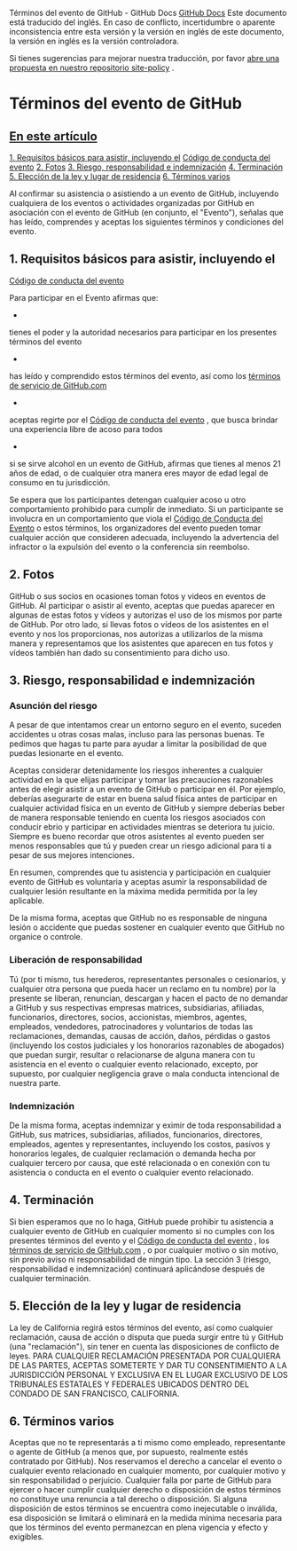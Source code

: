 Términos del evento de GitHub - GitHub Docs
[GitHub Docs](/es)
Este documento está traducido del inglés. En caso de conflicto, incertidumbre o aparente inconsistencia entre esta versión y la versión en inglés de este documento, la versión en inglés es la versión controladora.

Si tienes sugerencias para mejorar nuestra traducción, por favor
[abre una propuesta en nuestro repositorio site-policy](https://github.com/github/site-policy/issues)
.

# Términos del evento de GitHub

## [En este artículo](/github/site-policy/github-event-terms#in-this-article)
[1. Requisitos básicos para asistir, incluyendo el](#1-basic-requirements-to-attend---including-the-event-code-of-conduct)
[Código de conducta del evento](/es/articles/github-event-code-of-conduct)
[2. Fotos](#2-pictures)
[3. Riesgo, responsabilidad e indemnización](#3-risk-liability-and-indemnity)
[4. Terminación](#4-termination)
[5. Elección de la ley y lugar de residencia](#5-choice-of-law-and-venue)
[6. Términos varios](#6-miscellaneous-terms)

Al confirmar su asistencia o asistiendo a un evento de GitHub, incluyendo cualquiera de los eventos o actividades organizadas por GitHub en asociación con el evento de GitHub (en conjunto, el "Evento"), señalas que has leído, comprendes y aceptas los siguientes términos y condiciones del evento.

## 1. Requisitos básicos para asistir, incluyendo el
[Código de conducta del evento](/es/articles/github-event-code-of-conduct)

Para participar en el Evento afirmas que:

-
tienes el poder y la autoridad necesarios para participar en los presentes términos del evento

-
has leído y comprendido estos términos del evento, así como los
[términos de servicio de GitHub.com](/es/articles/github-terms-of-service)

-
aceptas regirte por el
[Código de conducta del evento](/es/articles/github-event-code-of-conduct)
, que busca brindar una experiencia libre de acoso para todos

-
si se sirve alcohol en un evento de GitHub, afirmas que tienes al menos 21 años de edad, o de cualquier otra manera eres mayor de edad legal de consumo en tu jurisdicción.

Se espera que los participantes detengan cualquier acoso u otro comportamiento prohibido para cumplir de inmediato. Si un participante se involucra en un comportamiento que viola el
[Código de Conducta del Evento](/es/articles/github-event-code-of-conduct)
o estos términos, los organizadores del evento pueden tomar cualquier acción que consideren adecuada, incluyendo la advertencia del infractor o la expulsión del evento o la conferencia sin reembolso.

## 2. Fotos

GitHub o sus socios en ocasiones toman fotos y videos en eventos de GitHub. Al participar o asistir al evento, aceptas que puedas aparecer en algunas de estas fotos y vídeos y autorizas el uso de los mismos por parte de GitHub. Por otro lado, si llevas fotos o vídeos de los asistentes en el evento y nos los proporcionas, nos autorizas a utilizarlos de la misma manera y representamos que los asistentes que aparecen en tus fotos y vídeos también han dado su consentimiento para dicho uso.

## 3. Riesgo, responsabilidad e indemnización

### Asunción del riesgo

A pesar de que intentamos crear un entorno seguro en el evento, suceden accidentes u otras cosas malas, incluso para las personas buenas. Te pedimos que hagas tu parte para ayudar a limitar la posibilidad de que puedas lesionarte en el evento.

Aceptas considerar detenidamente los riesgos inherentes a cualquier actividad en la que elijas participar y tomar las precauciones razonables antes de elegir asistir a un evento de GitHub o participar en él. Por ejemplo, deberías asegurarte de estar en buena salud física antes de participar en cualquier actividad física en un evento de GitHub y siempre deberías beber de manera responsable teniendo en cuenta los riesgos asociados con conducir ebrio y participar en actividades mientras se deteriora tu juicio. Siempre es bueno recordar que otros asistentes al evento pueden ser menos responsables que tú y pueden crear un riesgo adicional para ti a pesar de sus mejores intenciones.

En resumen, comprendes que tu asistencia y participación en cualquier evento de GitHub es voluntaria y aceptas asumir la responsabilidad de cualquier lesión resultante en la máxima medida permitida por la ley aplicable.

De la misma forma, aceptas que GitHub no es responsable de ninguna lesión o accidente que puedas sostener en cualquier evento que GitHub no organice o controle.

### Liberación de responsabilidad

Tú (por ti mismo, tus herederos, representantes personales o cesionarios, y cualquier otra persona que pueda hacer un reclamo en tu nombre) por la presente se liberan, renuncian, descargan y hacen el pacto de no demandar a GitHub y sus respectivas empresas matrices, subsidiarias, afiliadas, funcionarios, directores, socios, accionistas, miembros, agentes, empleados, vendedores, patrocinadores y voluntarios de todas las reclamaciones, demandas, causas de acción, daños, pérdidas o gastos (incluyendo los costos judiciales y los honorarios razonables de abogados) que puedan surgir, resultar o relacionarse de alguna manera con tu asistencia en el evento o cualquier evento relacionado, excepto, por supuesto, por cualquier negligencia grave o mala conducta intencional de nuestra parte.

### Indemnización

De la misma forma, aceptas indemnizar y eximir de toda responsabilidad a GitHub, sus matrices, subsidiarias, afiliados, funcionarios, directores, empleados, agentes y representantes, incluyendo los costos, pasivos y honorarios legales, de cualquier reclamación o demanda hecha por cualquier tercero por causa, que esté relacionada o en conexión con tu asistencia o conducta en el evento o cualquier evento relacionado.

## 4. Terminación

Si bien esperamos que no lo haga, GitHub puede prohibir tu asistencia a cualquier evento de GitHub en cualquier momento si no cumples con los presentes términos del evento y el
[Código de conducta del evento](/es/articles/github-event-code-of-conduct)
, los
[términos de servicio de GitHub.com](/es/articles/github-terms-of-service)
, o por cualquier motivo o sin motivo, sin previo aviso ni responsabilidad de ningún tipo. La sección 3 (riesgo, responsabilidad e indemnización) continuará aplicándose después de cualquier terminación.

## 5. Elección de la ley y lugar de residencia

La ley de California regirá estos términos del evento, así como cualquier reclamación, causa de acción o disputa que pueda surgir entre tú y GitHub (una "reclamación"), sin tener en cuenta las disposiciones de conflicto de leyes. PARA CUALQUIER RECLAMACIÓN PRESENTADA POR CUALQUIERA DE LAS PARTES, ACEPTAS SOMETERTE Y DAR TU CONSENTIMIENTO A LA JURISDICCIÓN PERSONAL Y EXCLUSIVA EN EL LUGAR EXCLUSIVO DE LOS TRIBUNALES ESTATALES Y FEDERALES UBICADOS DENTRO DEL CONDADO DE SAN FRANCISCO, CALIFORNIA.

## 6. Términos varios

Aceptas que no te representarás a ti mismo como empleado, representante o agente de GitHub (a menos que, por supuesto, realmente estés contratado por GitHub). Nos reservamos el derecho a cancelar el evento o cualquier evento relacionado en cualquier momento, por cualquier motivo y sin responsabilidad o perjuicio. Cualquier falla por parte de GitHub para ejercer o hacer cumplir cualquier derecho o disposición de estos términos no constituye una renuncia a tal derecho o disposición. Si alguna disposición de estos términos se encuentra como inejecutable o inválida, esa disposición se limitará o eliminará en la medida mínima necesaria para que los términos del evento permanezcan en plena vigencia y efecto y exigibles.
